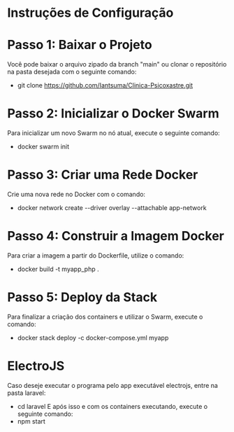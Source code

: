 # Instruções de Configuração
# Passo 1: Baixar o Projeto
Você pode baixar o arquivo zipado da branch "main" ou clonar o repositório na pasta desejada com o seguinte comando:
- git clone https://github.com/Iantsuma/Clinica-Psicoxastre.git
# Passo 2: Inicializar o Docker Swarm
Para inicializar um novo Swarm no nó atual, execute o seguinte comando:
- docker swarm init
# Passo 3: Criar uma Rede Docker
Crie uma nova rede no Docker com o comando:
- docker network create --driver overlay --attachable app-network
# Passo 4: Construir a Imagem Docker
Para criar a imagem a partir do Dockerfile, utilize o comando:
- docker build -t myapp_php .
# Passo 5: Deploy da Stack
Para finalizar a criação dos containers e utilizar o Swarm, execute o comando:
- docker stack deploy -c docker-compose.yml myapp

# ElectroJS
Caso deseje executar o programa pelo app executável electrojs, entre na pasta laravel:
- cd laravel
E após isso e com os containers executando, execute o seguinte comando:
- npm start

